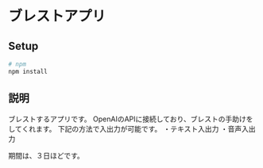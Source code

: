 # ブレストアプリ

## Setup
```bash
# npm
npm install
```

## 説明
ブレストするアプリです。
OpenAIのAPIに接続しており、ブレストの手助けをしてくれます。
下記の方法で入出力が可能です。
・テキスト入出力
・音声入出力

期間は、３日ほどです。
